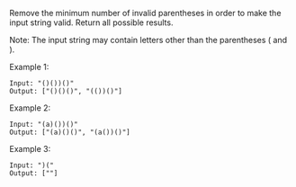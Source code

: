 Remove the minimum number of invalid parentheses in order to make the input string valid. Return all possible results.

Note: The input string may contain letters other than the parentheses ( and ).

Example 1:

    Input: "()())()"
    Output: ["()()()", "(())()"]
    
Example 2:

    Input: "(a)())()"
    Output: ["(a)()()", "(a())()"]
    
Example 3:

    Input: ")("
    Output: [""]